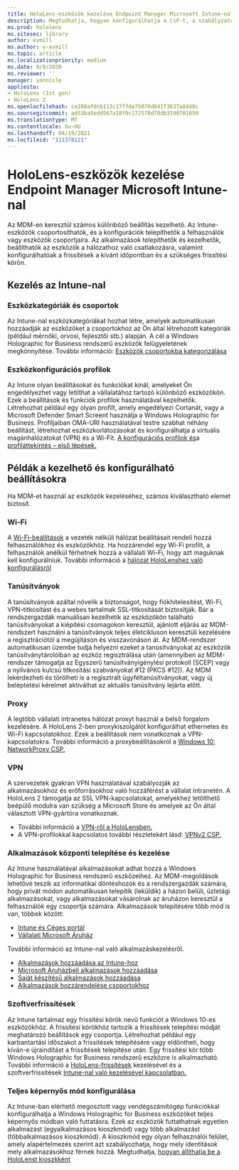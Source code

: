 ```yaml
---
title: HoloLens-eszközök kezelése Endpoint Manager Microsoft Intune-nal
description: Megtudhatja, hogyan konfigurálhatja a CsP-t, a szabályzatokat és a HoloLens vegyes valóságú eszközök nagy léptékű felügyeletét az MDM használatával az Intune-nal.
ms.prod: hololens
ms.sitesec: library
author: evmill
ms.author: v-evmill
ms.topic: article
ms.localizationpriority: medium
ms.date: 9/9/2020
ms.reviewer: ''
manager: yannisle
appliesto:
- HoloLens (1st gen)
- HoloLens 2
ms.openlocfilehash: ce288afdcb112c17ffde75078d641f3637a8448c
ms.sourcegitcommit: ad53ba5edd567a18f0c172578d78db3190701650
ms.translationtype: MT
ms.contentlocale: hu-HU
ms.lasthandoff: 04/19/2021
ms.locfileid: "111378121"
---
```

# <a name="using-microsofts-endpoint-manager-intune-to-manage-hololens-devices"></a>HoloLens-eszközök kezelése Endpoint Manager Microsoft Intune-nal

Az MDM-en keresztül számos különböző beállítás kezelhető. Az Intune-eszközök csoportosíthatók, és a konfigurációk telepíthetők a felhasználók vagy eszközök csoportjaira. Az alkalmazások telepíthetők és kezelhetők, beállíthatók az eszközök a hálózathoz való csatlakozásra, valamint konfigurálhatóak a frissítések a kívánt időpontban és a szükséges frissítési körön. 

## <a name="how-to-manage-via-intune"></a>Kezelés az Intune-nal

### <a name="device-categories-and-groups"></a>Eszközkategóriák és csoportok
Az Intune-nal eszközkategóriákat hozhat létre, amelyek automatikusan hozzáadják az eszközöket a csoportokhoz az Ön által létrehozott kategóriák (például mérnöki, orvosi, fejlesztői stb.) alapján. A cél a Windows Holographic for Business rendszerű eszközök felügyeletének megkönnyítése.
További információ: [Eszközök csoportokba kategorizálása](https://docs.microsoft.com/mem/intune/enrollment/device-group-mapping)

### <a name="device-configuration-profiles"></a>Eszközkonfigurációs profilok
Az Intune olyan beállításokat és funkciókat kínál, amelyeket Ön engedélyezhet vagy letilthat a vállalatához tartozó különböző eszközökön. Ezek a beállítások és funkciók profilok használatával kezelhetők. Létrehozhat például egy olyan profilt, amely engedélyezi Cortanát, vagy a Microsoft Defender Smart Screent használja a Windows Holographic for Business.
Profiljaiban OMA-URI használatával testre szabhat néhány beállítást, létrehozhat eszközkorlátozásokat és konfigurálhatja a virtuális magánhálózatokat (VPN) és a Wi-Fit.
[A konfigurációs profilok és](https://docs.microsoft.com/mem/intune/configuration/device-profiles)a [profiláttekintés – első lépések.](https://docs.microsoft.com/mem/intune/configuration/device-profile-create)

## <a name="examples-of-what-can-be-managed-and-configured"></a>Példák a kezelhető és konfigurálható beállításokra

Ha MDM-et használ az eszközök kezeléséhez, számos kiválasztható elemet biztosít. 

### <a name="wi-fi"></a>Wi-Fi
A [Wi-Fi-beállítások](https://docs.microsoft.com/mem/intune/configuration/wi-fi-settings-configure) a vezeték nélküli hálózat beállításait rendeli hozzá felhasználókhoz és eszközökhöz. Ha hozzárendel egy Wi-Fi profilt, a felhasználók anélkül férhetnek hozzá a vállalati Wi-Fi, hogy azt maguknak kell konfigurálniuk.
További információ a [hálózat HoloLenshez való konfigurálásról](hololens-commercial-infrastructure.md)

### <a name="certificates"></a>Tanúsítványok
A tanúsítványok azáltal növelik a biztonságot, hogy fiókhitelesítést, Wi-Fi, VPN-titkosítást és a webes tartalmak SSL-titkosítását biztosítják. Bár a rendszergazdák manuálisan kezelhetik az eszközökön található tanúsítványokat a kiépítési csomagokon keresztül, ajánlott eljárás az MDM-rendszert használni a tanúsítványok teljes életcikluson keresztüli kezelésére a regisztrációtól a megújításon és visszavonáson át. Az MDM-rendszer automatikusan üzembe tudja helyezni ezeket a tanúsítványokat az eszközök tanúsítványtárolóiban az eszköz regisztrálása után (amennyiben az MDM-rendszer támogatja az Egyszerű tanúsítványigénylési protokoll (SCEP) vagy a nyilvános kulcsú titkosítási szabványokat #12 (PKCS #12)). Az MDM lekérdezheti és törölheti is a regisztrált ügyféltanúsítványokat, vagy új beléptetési kérelmet aktiválhat az aktuális tanúsítvány lejárta előtt. 

### <a name="proxy"></a>Proxy
A legtöbb vállalati intranetes hálózat proxyt használ a belső forgalom kezelésére. A HoloLens 2-ben proxykiszolgálót konfigurálhat ethernetes és Wi-Fi kapcsolatokhoz. Ezek a beállítások nem vonatkoznak a VPN-kapcsolatokra. További információ a proxybeállításokról a [Windows 10: NetworkProxy CSP.](https://docs.microsoft.com/windows/client-management/mdm/networkproxy-csp)

### <a name="vpn"></a>VPN
A szervezetek gyakran VPN használatával szabályozják az alkalmazásokhoz és erőforrásokhoz való hozzáférést a vállalat intranetén. A HoloLens 2 támogatja az SSL VPN-kapcsolatokat, amelyekhez letölthető beépülő modulra van szükség a Microsoft Store és amelyek az Ön által választott VPN-gyártóra vonatkoznak. 
- További információ a [VPN-ről a HoloLensben.](hololens-network.md#vpn)
- A VPN-profilokkal kapcsolatos további részletekért lásd: [VPNv2 CSP.](https://docs.microsoft.com/windows/client-management/mdm/vpnv2-csp)

### <a name="deploy-and-manage-apps"></a>Alkalmazások központi telepítése és kezelése
Az Intune használatával alkalmazásokat adhat hozzá a Windows Holographic for Business rendszerű eszközeihez. Az MDM-megoldások lehetővé teszik az informatikai döntéshozók és a rendszergazdák számára, hogy privát módon automatikusan telepítik (leküldik) a házon belüli, üzletági alkalmazásokat, vagy alkalmazásokat vásárolnak az áruházon keresztül a felhasználók egy csoportja számára. Alkalmazások telepítésére több mód is van, többek között:
-   [Intune és Céges portál]( app-deploy-intune.md)
-   [Vállalati Microsoft Áruház]( app-deploy-store-business.md)

További információ az Intune-nal való alkalmazáskezelésről.
-   [Alkalmazások hozzáadása az Intune-hoz](https://docs.microsoft.com/mem/intune/apps/apps-add)
-   [Microsoft Áruházbeli alkalmazások hozzáadása](https://docs.microsoft.com/mem/intune/apps/store-apps-windows)
-   [Saját készítésű alkalmazások hozzáadása](https://docs.microsoft.com/mem/intune/apps/lob-apps-windows)
- [Alkalmazások hozzárendelése csoportokhoz](https://docs.microsoft.com/mem/intune/apps/apps-deploy)

### <a name="software-updates"></a>Szoftverfrissítések
Az Intune tartalmaz egy frissítési körök nevű funkciót a Windows 10-es eszközökhöz. A frissítési körökhöz tartozik a frissítések telepítési módját meghatározó beállítások egy csoportja. Létrehozhat például egy karbantartási időszakot a frissítések telepítésére vagy eldöntheti, hogy kíván-e újraindítást a frissítések telepítése után. Egy frissítési kör több Windows Holographic for Business rendszerű eszközre is alkalmazható.
További információ a [HoloLens-frissítések](hololens-updates.md) kezelésével és a szoftverfrissítések [Intune-nal való kezelésével kapcsolatban.](https://docs.microsoft.com/mem/intune/protect/windows-update-for-business-configure)

### <a name="configure-kiosk-mode"></a>Teljes képernyős mód konfigurálása
Az Intune-ban elérhető megosztott vagy vendégszámítógép funkciókkal konfigurálhatja a Windows Holographic for Business eszközöket teljes képernyős módban való futtatásra. Ezek az eszközök futtathatnak egyetlen alkalmazást (egyalkalmazásos kioszkmód) vagy több alkalmazást (többalkalmazásos kioszkmód). A kioszkmód egy olyan felhasználói felület, amely alapértelmezés szerint azt szabályozhatja, hogy mely identitások mely alkalmazásokhoz férnek hozzá.
Megtudhatja, [hogyan állíthatja be a HoloLenst kioszkként]( hololens-kiosk.md)

